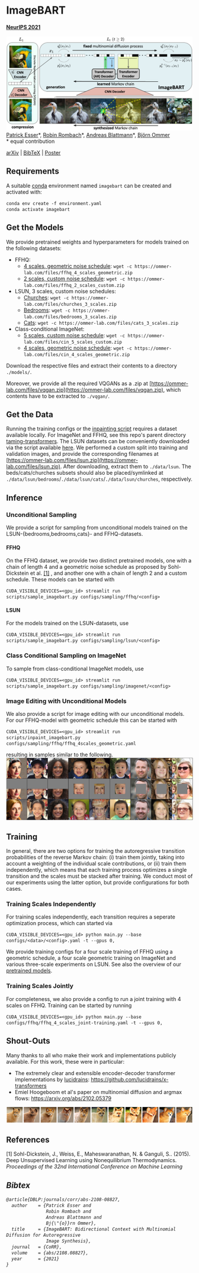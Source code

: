 # ImageBART
#### [NeurIPS 2021](https://nips.cc/)

![teaser](assets/modelfigure.png)
<br/>
[Patrick Esser](https://github.com/pesser)\*,
[Robin Rombach](https://github.com/rromb)\*,
[Andreas Blattmann](https://github.com/ablattmann)\*,
[Björn Ommer](https://ommer-lab.com/)<br/>
\* equal contribution

[arXiv](https://arxiv.org/abs/2108.08827) | [BibTeX](#bibtex) | [Poster](assets/imagebart_poster.pdf) 

## Requirements
A suitable [conda](https://conda.io/) environment named `imagebart` can be created
and activated with:

```
conda env create -f environment.yaml
conda activate imagebart
```

## Get the Models

We provide pretrained weights and hyperparameters for models trained on the following datasets:

* FFHQ: 
    * [4 scales, geometric noise schedule](https://ommer-lab.com/files/ffhq_4_scales_geometric.zip): `wget -c https://ommer-lab.com/files/ffhq_4_scales_geometric.zip`
    * [2 scales, custom noise schedule](https://ommer-lab.com/files/ffhq_2_scales_custom.zip): `wget -c https://ommer-lab.com/files/ffhq_2_scales_custom.zip`
* LSUN, 3 scales, custom noise schedules:
    * [Churches](https://ommer-lab.com/files/churches_3_scales.zip): `wget -c https://ommer-lab.com/files/churches_3_scales.zip`
    * [Bedrooms](https://ommer-lab.com/files/bedrooms_3_scales.zip): `wget -c https://ommer-lab.com/files/bedrooms_3_scales.zip`
    * [Cats](https://ommer-lab.com/files/cats_3_scales.zip): `wget -c https://ommer-lab.com/files/cats_3_scales.zip`
* Class-conditional ImageNet:
    * [5 scales, custom noise schedule](https://ommer-lab.com/files/cin_5_scales_custom.zip): `wget -c https://ommer-lab.com/files/cin_5_scales_custom.zip`
    * [4 scales, geometric noise schedule](https://ommer-lab.com/files/cin_4_scales_geometric.zip): `wget -c https://ommer-lab.com/files/cin_4_scales_geometric.zip`

Download the respective files and extract their contents to a directory `./models/`.

Moreover, we provide all the required VQGANs as a .zip at [https://ommer-lab.com/files/vqgan.zip](https://ommer-lab.com/files/vqgan.zip), 
which contents have to be extracted to `./vqgan/`.    

## Get the Data
Running the training configs or the [inpainting script](scripts/inpaint_imagebart.py) requires 
a dataset available locally. For ImageNet and FFHQ, see this repo's parent directory [taming-transformers](https://github.com/CompVis/taming-transformers).
The LSUN datasets can be conveniently downloaded via the script available [here](https://github.com/fyu/lsun).
We performed a custom split into training and validation images, and provide the corresponding filenames
at [https://ommer-lab.com/files/lsun.zip](https://ommer-lab.com/files/lsun.zip). 
After downloading, extract them to `./data/lsun`. The beds/cats/churches subsets should
also be placed/symlinked at `./data/lsun/bedrooms`/`./data/lsun/cats`/`./data/lsun/churches`, respectively.

## Inference

### Unconditional Sampling
We provide a script for sampling from unconditional models trained on the LSUN-{bedrooms,bedrooms,cats}- and FFHQ-datasets.

#### FFHQ

On the FFHQ dataset, we provide two distinct pretrained models, one with a chain of length 4 and a geometric noise schedule as proposed by Sohl-Dickstein et al. [[1]](##References) , and another one with a chain of length 2 and a custom schedule.
These models can be started with
```shell script
CUDA_VISIBLE_DEVICES=<gpu_id> streamlit run scripts/sample_imagebart.py configs/sampling/ffhq/<config>
```

#### LSUN
For the models trained on the LSUN-datasets, use 
```shell script
CUDA_VISIBLE_DEVICES=<gpu_id> streamlit run scripts/sample_imagebart.py configs/sampling/lsun/<config>
```

### Class Conditional Sampling on ImageNet


To sample from class-conditional ImageNet models, use
```shell script
CUDA_VISIBLE_DEVICES=<gpu_id> streamlit run scripts/sample_imagebart.py configs/sampling/imagenet/<config>
```

### Image Editing with Unconditional Models

We also provide a script for image editing with our unconditional models. For our FFHQ-model with geometric schedule this can be started with
```shell script
CUDA_VISIBLE_DEVICES=<gpu_id> streamlit run scripts/inpaint_imagebart.py configs/sampling/ffhq/ffhq_4scales_geometric.yaml
```
resulting in samples similar to the following.
![teaser](assets/image_editing.png)


## Training
In general, there are two options for training the autoregressive transition probabilities of the 
reverse Markov chain: (i) train them jointly, taking into account a weighting of the 
individual scale contributions, or (ii) train them independently, which means that each 
training process optimizes a single transition and the scales must be stacked after training. 
We conduct most of our experiments using the latter option, but provide configurations for both cases.

### Training Scales Independently
For training scales independently, each transition requires a seperate optimization process, which can 
started via

```
CUDA_VISIBLE_DEVICES=<gpu_id> python main.py --base configs/<data>/<config>.yaml -t --gpus 0, 
```

We provide training configs for a four scale training of FFHQ using a geometric schedule, 
a four scale geometric training on ImageNet and various three-scale experiments on LSUN.
See also the overview of our [pretrained models](#get-the-models).


### Training Scales Jointly

For completeness, we also provide a config to run a joint training with 4 scales on FFHQ.
Training can be started by running

```
CUDA_VISIBLE_DEVICES=<gpu_id> python main.py --base configs/ffhq/ffhq_4_scales_joint-training.yaml -t --gpus 0, 
```


## Shout-Outs
Many thanks to all who make their work and implementations publicly available. 
For this work, these were in particular: 

- The extremely clear and extensible encoder-decoder transformer implementations by [lucidrains](https://github.com/lucidrains): 
https://github.com/lucidrains/x-transformers
- Emiel Hoogeboom et al's paper on multinomial diffusion and argmax flows: https://arxiv.org/abs/2102.05379 


![teaser](assets/foxchain.png)

## References

[1] Sohl-Dickstein, J., Weiss, E., Maheswaranathan, N. &amp; Ganguli, S.. (2015). Deep Unsupervised Learning using Nonequilibrium Thermodynamics. <i>Proceedings of the 32nd International Conference on Machine Learning

## Bibtex

```
@article{DBLP:journals/corr/abs-2108-08827,
  author    = {Patrick Esser and
               Robin Rombach and
               Andreas Blattmann and
               Bj{\"{o}}rn Ommer},
  title     = {ImageBART: Bidirectional Context with Multinomial Diffusion for Autoregressive
               Image Synthesis},
  journal   = {CoRR},
  volume    = {abs/2108.08827},
  year      = {2021}
}
```